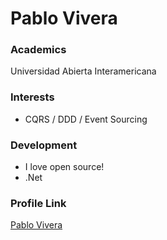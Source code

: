 # Pablo Vivera

### Academics

Universidad Abierta Interamericana

### Interests

- CQRS / DDD / Event Sourcing

### Development

- I love open source!
- .Net

### Profile Link

[Pablo Vivera](https://github.com/pvivera)
